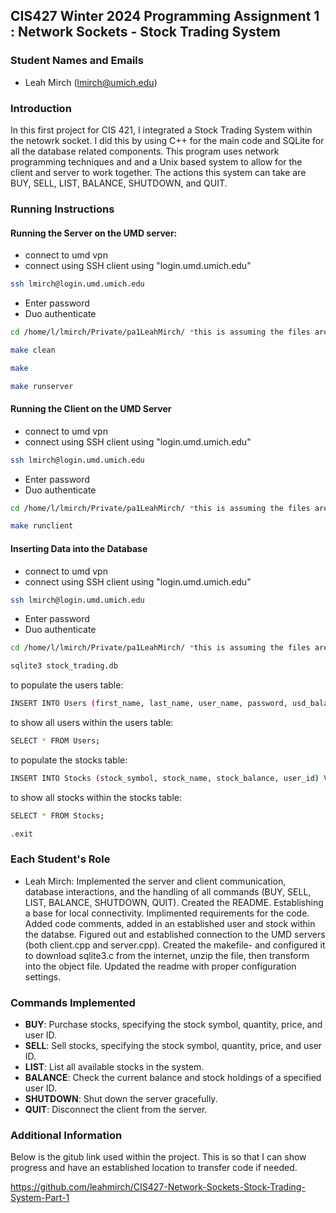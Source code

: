 ## CIS427 Winter 2024 Programming Assignment 1 : Network Sockets - Stock Trading System

### Student Names and Emails
- Leah Mirch (lmirch@umich.edu)

### Introduction
In this first project for CIS 421, I integrated a Stock Trading System within the netowrk socket. I did this by using C++ for the main code and SQLite for all the database related components. This program uses network programming techniques and and a Unix based system to allow for the client and server to work together. The actions this system can take are BUY, SELL, LIST, BALANCE, SHUTDOWN, and QUIT. 

### Running Instructions
#### Running the Server on the UMD server:
- connect to umd vpn
- connect using SSH client using "login.umd.umich.edu"
```bash
ssh lmirch@login.umd.umich.edu
```

- Enter password
- Duo authenticate

```bash
cd /home/l/lmirch/Private/pa1LeahMirch/ *this is assuming the files are placed here*
```
```bash
make clean
```
```bash
make
```
```bash
make runserver
```

#### Running the Client on the UMD Server
- connect to umd vpn
- connect using SSH client using "login.umd.umich.edu"
```bash
ssh lmirch@login.umd.umich.edu
```

- Enter password
- Duo authenticate

```bash
cd /home/l/lmirch/Private/pa1LeahMirch/ *this is assuming the files are placed here*
```
```bash
make runclient
```

#### Inserting Data into the Database
- connect to umd vpn
- connect using SSH client using "login.umd.umich.edu"
```bash
ssh lmirch@login.umd.umich.edu
```

- Enter password
- Duo authenticate

```bash
cd /home/l/lmirch/Private/pa1LeahMirch/ *this is assuming the files are placed here*
```
```bash
sqlite3 stock_trading.db
```

to populate the users table:

```bash
INSERT INTO Users (first_name, last_name, user_name, password, usd_balance) VALUES ('Leah', 'Mirch', 'lmirch', 'Password!', 100.0); 
```

to show all users within the users table:

```bash
SELECT * FROM Users;
```

to populate the stocks table:

```bash
INSERT INTO Stocks (stock_symbol, stock_name, stock_balance, user_id) VALUES ('GMCA', 'General Motors', 15, 5);
```

to show all stocks within the stocks table:

```bash
SELECT * FROM Stocks;
```
```bash
.exit
```

### Each Student's Role
- Leah Mirch: Implemented the server and client communication, database interactions, and the handling of all commands (BUY, SELL, LIST, BALANCE, SHUTDOWN, QUIT). Created the README. Establishing a base for local connectivity. Implimented requirements for the code. Added code comments, added in an established user and stock within the databse. Figured out and established connection to the UMD servers (both client.cpp and server.cpp). Created the makefile- and configured it to download sqlite3.c from the internet, unzip the file, then transform into the object file. Updated the readme with proper configuration settings. 

### Commands Implemented
- **BUY**: Purchase stocks, specifying the stock symbol, quantity, price, and user ID.
- **SELL**: Sell stocks, specifying the stock symbol, quantity, price, and user ID.
- **LIST**: List all available stocks in the system.
- **BALANCE**: Check the current balance and stock holdings of a specified user ID.
- **SHUTDOWN**: Shut down the server gracefully.
- **QUIT**: Disconnect the client from the server.

### Additional Information
Below is the gitub link used within the project. This is so that I can show progress and have an established location to transfer code if needed.

https://github.com/leahmirch/CIS427-Network-Sockets-Stock-Trading-System-Part-1
